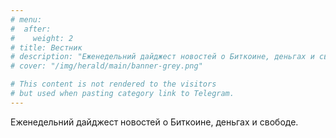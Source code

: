 ```yaml
---
# menu:
#  after:
#    weight: 2
# title: Вестник
# description: "Еженедельний дайджест новостей о Биткоине, деньгах и свободе."
# cover: "/img/herald/main/banner-grey.png"

# This content is not rendered to the visitors 
# but used when pasting category link to Telegram.
---
```


Еженедельний дайджест новостей о Биткоине, деньгах и свободе.
